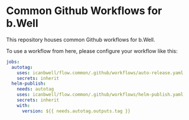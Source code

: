 # Common Github Workflows for b.Well

This repository houses common Github workflows for b.Well.

To use a workflow from here, please configure your workflow like this:

```yaml
jobs:
  autotag:
    uses: icanbwell/flow.common/.github/workflows/auto-release.yaml
    secrets: inherit
  helm-publish:
    needs: autotag
    uses: icanbwell/flow.common/.github/workflows/helm-publish.yaml
    secrets: inherit
    with:
      version: ${{ needs.autotag.outputs.tag }}
```